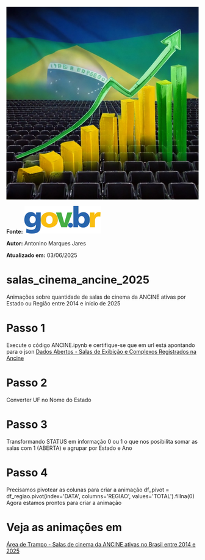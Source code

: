 ![Mudança de número de salas ativas no Brasil ao longo dos anos](ancine_salas_cinema.jpg)

**Fonte:**
[![Gov BR](govbr.webp)](https://dados.gov.br/dados/conjuntos-dados/salas-de-exibicao-e-complexos-registrados-na-ancine)

**Autor:**
Antonino Marques Jares

**Atualizado em:** 
03/06/2025

# salas_cinema_ancine_2025
Animações sobre quantidade de salas de cinema da ANCINE ativas por Estado ou Região entre 2014 e início de 2025

# Passo 1
Execute o código ANCINE.ipynb e certifique-se que em url está apontando para o json [Dados Abertos - Salas de Exibição e Complexos Registrados na Ancine](https://dados.ancine.gov.br/dados-abertos/salas-de-exibicao-evolucao-anual.json)

# Passo 2 
Converter UF no Nome do Estado

# Passo 3
Transformando STATUS em informação 0 ou 1 o que nos posibilita somar as salas com 1 (ABERTA) e agrupar por Estado e Ano

# Passo 4
Precisamos pivotear as colunas para criar a animação 
df_pivot = df_regiao.pivot(index='DATA', columns='REGIAO', values='TOTAL').fillna(0)
Agora estamos prontos para criar a animação

# Veja as animações em
[Área de Trampo - Salas de cinema da ANCINE ativas no Brasil entre 2014 e 2025](https://www.areadetrampo.com.br/salas-de-cinema-da-ancine-ativas-no-brasil-entre-2014-e-2025/)




